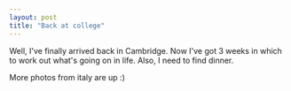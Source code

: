 ```yaml
---
layout: post
title: "Back at college"
---
```

Well, I've finally arrived back in Cambridge. Now I've got 3 weeks in which to
work out what's going on in life. Also, I need to find dinner.

More photos from italy are up :)

